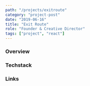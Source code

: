 ```yaml
---
path: "/projects/exitroute"
category: "project-post"
date: "2019-06-16"
title: "Exit Route"
role: "Founder & Creative Director"
tags: ["project", "react"]
---
```


### Overview

### Techstack

### Links